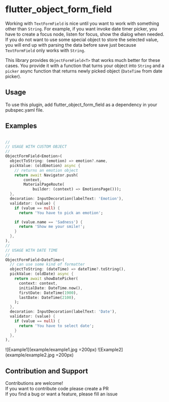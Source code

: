 # flutter_object_form_field

Working with `TextFormField` is nice until you want to work with something other than `String`. For example, if you want
invoke date timer picker, you have to create a focus node, listen for focus, show the dialog when needed. If you do not
want to use some special object to store the selected value, you will end up with parsing the data before save just because
`TextFormField` only works with `String`.

This library provides `ObjectFormField<T>` that works much better for these cases. You provide it with a function that
turns your object into `String` and a `picker` async function that returns newly picked object (`DateTime` from date picker).

Usage
--

To use this plugin, add flutter_object_form_field as a dependency in your pubspec.yaml file.

Examples
--

```dart

//
// USAGE WITH CUSTOM OBJECT
//
ObjectFormField<Emotion>(
  objectToString: (emotion) => emotion?.name,
  pickValue: (oldEmotion) async {
    // returns an emotion object
    return await Navigator.push(
        context,
        MaterialPageRoute(
            builder: (context) => EmotionsPage()));
  },
  decoration: InputDecoration(labelText: 'Emotion'),
  validator: (value) {
    if (value == null) {
      return 'You have to pick an emotion';

    if (value.name == 'Sadness') {
      return 'Show me your smile!';
    }
  },
),
//
// USAGE WITH DATE TIME
//
ObjectFormField<DateTime>(
  // can use some kind of formatter
  objectToString: (dateTime) => dateTime?.toString(),
  pickValue: (oldDate) async {
    return await showDatePicker(
      context: context,
      initialDate: DateTime.now(),
      firstDate: DateTime(1900),
      lastDate: DateTime(2100),
    );
  },
  decoration: InputDecoration(labelText: 'Date'),
  validator: (value) {
    if (value == null) {
      return 'You have to select date';
    }
  },
),
```
![Example1](example/example1.jpg =200px)
![Example2](example/example2.jpg =200px)

Contribution and Support
--
Contributions are welcome!<br>
If you want to contribute code please create a PR<br>
If you find a bug or want a feature, please fill an issue
